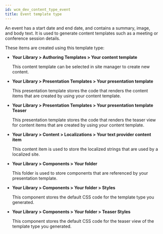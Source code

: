 ```yaml
---
id: wcm_dev_content_type_event
title: Event template type
---
```





An event has a start date and end date, and contains a summary, image, and body text. It is used to generate content templates such as a meeting or conference session details.

These items are created using this template type:

-   ****Your Library** \> **Authoring Templates** \> **Your content template****

    This content template can be selected in site manager to create new content.

-   ****Your Library** \> **Presentation Templates** \> **Your presentation template****

    This presentation template stores the code that renders the content items that are created by using your content template.

-   ****Your Library** \> **Presentation Templates** \> **Your presentation template Teaser****

    This presentation template stores the code that renders the teaser view for content items that are created by using your content template.

-   ****Your Library** \> **Content** \> **Localizations** \> **Your text provider content item****

    This content item is used to store the localized strings that are used by a localized site.

-   ****Your Library** \> **Components** \> **Your folder****

    This folder is used to store components that are referenced by your presentation template.

-   ****Your Library** \> **Components** \> **Your folder** \> **Styles****

    This component stores the default CSS code for the template type you generated.

-   ****Your Library** \> **Components** \> **Your folder** \> **Teaser Styles****

    This component stores the default CSS code for the teaser view of the template type you generated.

